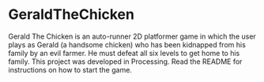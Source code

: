 # GeraldTheChicken
Gerald The Chicken is an auto-runner 2D platformer game in which the user plays as Gerald (a handsome chicken) who has been kidnapped from his family by an evil farmer. He must defeat all six levels to get home to his family. This project was developed in Processing. Read the README for instructions on how to start the game.
